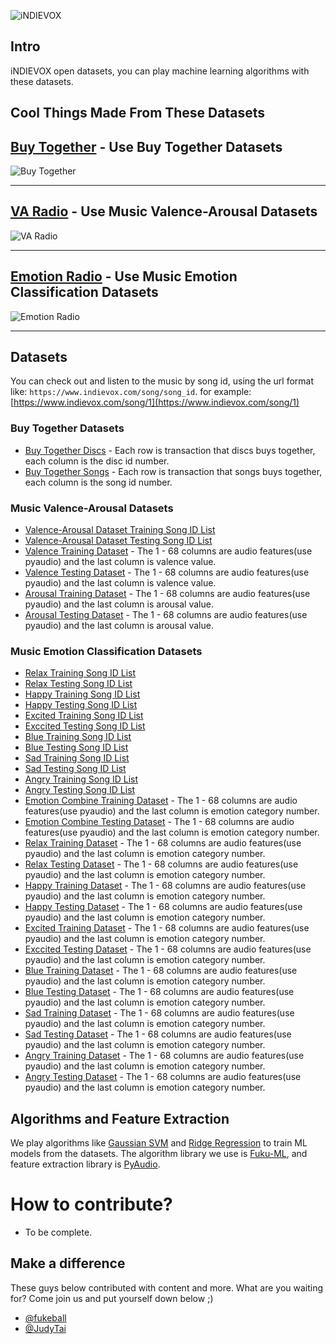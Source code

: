 ![iNDIEVOX](https://raw.githubusercontent.com/indievox-inc/iNDIEVOX-Dataset/master/image/logo.png)

## Intro

iNDIEVOX open datasets, you can play machine learning algorithms with these datasets.

## Cool Things Made From These Datasets

## [Buy Together](https://www.indievox.com/disc/10586) - Use Buy Together Datasets

![Buy Together](https://raw.githubusercontent.com/indievox-inc/iNDIEVOX-Dataset/master/image/buy_together_demo.png)

---

## [VA Radio](https://www.indievox.com/radio/va) - Use Music Valence-Arousal Datasets

![VA Radio](https://raw.githubusercontent.com/indievox-inc/iNDIEVOX-Dataset/master/image/va_radio_demo.png)

---

## [Emotion Radio](https://www.indievox.com/radio/emotion/relax) - Use Music Emotion Classification Datasets

![Emotion Radio](https://raw.githubusercontent.com/indievox-inc/iNDIEVOX-Dataset/master/image/emotion_radio_demo.png)

---

## Datasets

You can check out and listen to the music by song id, using the url format like: `https://www.indievox.com/song/song_id`. for example: [https://www.indievox.com/song/1](https://www.indievox.com/song/1)

### Buy Together Datasets

* [Buy Together Discs](https://github.com/indievox-inc/iNDIEVOX-Dataset/blob/master/dataset/buy_together_disc.dataset) - Each row is transaction that discs buys together, each column is the disc id number.
* [Buy Together Songs](https://github.com/indievox-inc/iNDIEVOX-Dataset/blob/master/dataset/buy_together_song.dataset) - Each row is transaction that songs buys together, each column is the song id number.

### Music Valence-Arousal Datasets

* [Valence-Arousal Dataset Training Song ID List](https://github.com/indievox-inc/iNDIEVOX-Dataset/blob/master/dataset/va_train_song_id.dataset)
* [Valence-Arousal Dataset Testing Song ID List](https://github.com/indievox-inc/iNDIEVOX-Dataset/blob/master/dataset/va_test_song_id.dataset)
* [Valence Training Dataset](https://github.com/indievox-inc/iNDIEVOX-Dataset/blob/master/dataset/valence_train.dataset) - The 1 - 68 columns are audio features(use pyaudio) and the last column is valence value.
* [Valence Testing Dataset](https://github.com/indievox-inc/iNDIEVOX-Dataset/blob/master/dataset/valence_test.dataset) - The 1 - 68 columns are audio features(use pyaudio) and the last column is valence value.
* [Arousal Training Dataset](https://github.com/indievox-inc/iNDIEVOX-Dataset/blob/master/dataset/arousal_train.dataset) - The 1 - 68 columns are audio features(use pyaudio) and the last column is arousal value.
* [Arousal Testing Dataset](https://github.com/indievox-inc/iNDIEVOX-Dataset/blob/master/dataset/arousal_test.dataset) - The 1 - 68 columns are audio features(use pyaudio) and the last column is arousal value.

### Music Emotion Classification Datasets

* [Relax Training Song ID List](https://github.com/indievox-inc/iNDIEVOX-Dataset/blob/master/dataset/emotion_01_relax_train_song_id.dataset)
* [Relax Testing Song ID List](https://github.com/indievox-inc/iNDIEVOX-Dataset/blob/master/dataset/emotion_01_relax_test_song_id.dataset)
* [Happy Training Song ID List](https://github.com/indievox-inc/iNDIEVOX-Dataset/blob/master/dataset/emotion_02_happy_train_song_id.dataset)
* [Happy Testing Song ID List](https://github.com/indievox-inc/iNDIEVOX-Dataset/blob/master/dataset/emotion_02_happy_test_song_id.dataset)
* [Excited Training Song ID List](https://github.com/indievox-inc/iNDIEVOX-Dataset/blob/master/dataset/emotion_03_excited_train_song_id.dataset)
* [Exccited Testing Song ID List](https://github.com/indievox-inc/iNDIEVOX-Dataset/blob/master/dataset/emotion_03_excited_test_song_id.dataset)
* [Blue Training Song ID List](https://github.com/indievox-inc/iNDIEVOX-Dataset/blob/master/dataset/emotion_04_blue_train_song_id.dataset)
* [Blue Testing Song ID List](https://github.com/indievox-inc/iNDIEVOX-Dataset/blob/master/dataset/emotion_04_blue_test_song_id.dataset)
* [Sad Training Song ID List](https://github.com/indievox-inc/iNDIEVOX-Dataset/blob/master/dataset/emotion_05_sad_train_song_id.dataset)
* [Sad Testing Song ID List](https://github.com/indievox-inc/iNDIEVOX-Dataset/blob/master/dataset/emotion_05_sad_test_song_id.dataset)
* [Angry Training Song ID List](https://github.com/indievox-inc/iNDIEVOX-Dataset/blob/master/dataset/emotion_06_angry_train_song_id.dataset)
* [Angry Testing Song ID List](https://github.com/indievox-inc/iNDIEVOX-Dataset/blob/master/dataset/emotion_06_angry_test_song_id.dataset)
* [Emotion Combine Training Dataset](https://github.com/indievox-inc/iNDIEVOX-Dataset/blob/master/dataset/emotion_combine_song_train.dataset) - The 1 - 68 columns are audio features(use pyaudio) and the last column is emotion category number.
* [Emotion Combine Testing Dataset](https://github.com/indievox-inc/iNDIEVOX-Dataset/blob/master/dataset/emotion_combine_song_test.dataset) - The 1 - 68 columns are audio features(use pyaudio) and the last column is emotion category number.
* [Relax Training Dataset](https://github.com/indievox-inc/iNDIEVOX-Dataset/blob/master/dataset/emotion_01_relax_train.dataset) - The 1 - 68 columns are audio features(use pyaudio) and the last column is emotion category number.
* [Relax Testing Dataset](https://github.com/indievox-inc/iNDIEVOX-Dataset/blob/master/dataset/emotion_01_relax_test.dataset) - The 1 - 68 columns are audio features(use pyaudio) and the last column is emotion category number.
* [Happy Training Dataset](https://github.com/indievox-inc/iNDIEVOX-Dataset/blob/master/dataset/emotion_02_happy_train.dataset) - The 1 - 68 columns are audio features(use pyaudio) and the last column is emotion category number.
* [Happy Testing Dataset](https://github.com/indievox-inc/iNDIEVOX-Dataset/blob/master/dataset/emotion_02_happy_test.dataset) - The 1 - 68 columns are audio features(use pyaudio) and the last column is emotion category number.
* [Excited Training Dataset](https://github.com/indievox-inc/iNDIEVOX-Dataset/blob/master/dataset/emotion_03_excited_train.dataset) - The 1 - 68 columns are audio features(use pyaudio) and the last column is emotion category number.
* [Exccited Testing Dataset](https://github.com/indievox-inc/iNDIEVOX-Dataset/blob/master/dataset/emotion_03_excited_test.dataset) - The 1 - 68 columns are audio features(use pyaudio) and the last column is emotion category number.
* [Blue Training Dataset](https://github.com/indievox-inc/iNDIEVOX-Dataset/blob/master/dataset/emotion_04_blue_train.dataset) - The 1 - 68 columns are audio features(use pyaudio) and the last column is emotion category number.
* [Blue Testing Dataset](https://github.com/indievox-inc/iNDIEVOX-Dataset/blob/master/dataset/emotion_04_blue_test.dataset) - The 1 - 68 columns are audio features(use pyaudio) and the last column is emotion category number.
* [Sad Training Dataset](https://github.com/indievox-inc/iNDIEVOX-Dataset/blob/master/dataset/emotion_05_sad_train.dataset) - The 1 - 68 columns are audio features(use pyaudio) and the last column is emotion category number.
* [Sad Testing Dataset](https://github.com/indievox-inc/iNDIEVOX-Dataset/blob/master/dataset/emotion_05_sad_test.dataset) - The 1 - 68 columns are audio features(use pyaudio) and the last column is emotion category number.
* [Angry Training Dataset](https://github.com/indievox-inc/iNDIEVOX-Dataset/blob/master/dataset/emotion_06_angry_train.dataset) - The 1 - 68 columns are audio features(use pyaudio) and the last column is emotion category number.
* [Angry Testing Dataset](https://github.com/indievox-inc/iNDIEVOX-Dataset/blob/master/dataset/emotion_06_angry_test.dataset) - The 1 - 68 columns are audio features(use pyaudio) and the last column is emotion category number.

## Algorithms and Feature Extraction

We play algorithms like [Gaussian SVM](https://en.wikipedia.org/wiki/Support_vector_machine) and [Ridge Regression](https://en.wikipedia.org/wiki/Tikhonov_regularization) to train ML models from the datasets. The algorithm library we use is [Fuku-ML](https://github.com/fukuball/fuku-ml), and feature extraction library is [PyAudio](https://github.com/jleb/pyaudio).

# How to contribute?

- To be complete.

## Make a difference

These guys below contributed with content and more. What are you waiting for? Come join us and put yourself down below ;)

- [@fukeball](https://github.com/fukuball)
- [@JudyTai](https://github.com/JudyTai)
